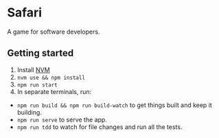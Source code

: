 # Safari

A game for software developers.

## Getting started

1.  Install [NVM](http://nvm.sh)
1.  `nvm use && npm install`
1.  `npm run start`
1.  In separate terminals, run:

-   `npm run build && npm run build-watch` to get things built and keep it building.
-   `npm run serve` to serve the app.
-   `npm run tdd` to watch for file changes and run all the tests.

